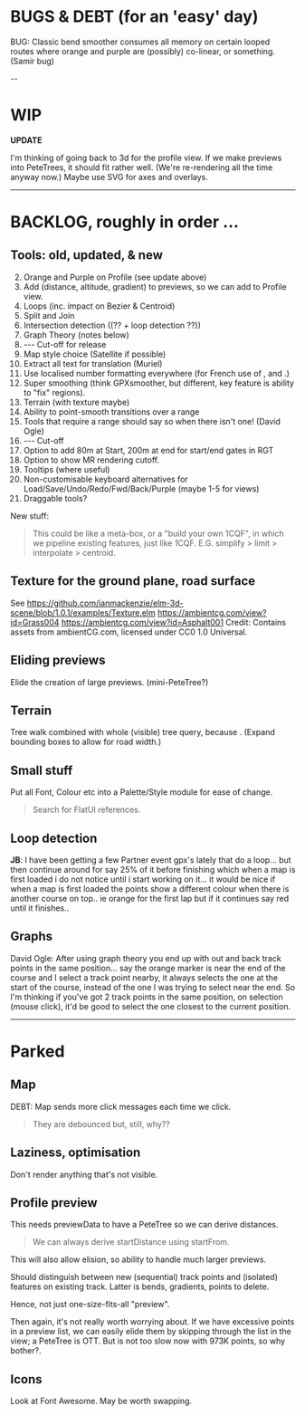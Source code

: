
# BUGS & DEBT (for an 'easy' day)

BUG: Classic bend smoother consumes all memory on certain looped routes where
     orange and purple are (possibly) co-linear, or something. (Samir bug)

--

# WIP

**UPDATE**

I'm thinking of going back to 3d for the profile view.
If we make previews into PeteTrees, it should fit rather well.
(We're re-rendering all the time anyway now.)
Maybe use SVG for axes and overlays.

---

# BACKLOG, roughly in order ...

## Tools: old, updated, & new

2. Orange and Purple on Profile (see update above)
3. Add (distance, altitude, gradient) to previews, so we can add to Profile view.
4. Loops (inc. impact on Bezier & Centroid)
5. Split and Join
6. Intersection detection ((?? + loop detection ??))
7. Graph Theory (notes below)
8. --- Cut-off for release
9. Map style choice (Satellite if possible)
10. Extract all text for translation (Muriel)
11. Use localised number formatting everywhere (for French use of , and .)
12. Super smoothing  (think GPXsmoother, but different, key feature is ability to "fix" regions).
13. Terrain (with texture maybe)
14. Ability to point-smooth transitions over a range
15. Tools that require a range should say so when there isn't one! (David Ogle)
16. --- Cut-off
17. Option to add 80m at Start, 200m at end for start/end gates in RGT
18. Option to show MR rendering cutoff.
19. Tooltips (where useful)
20. Non-customisable keyboard alternatives for Load/Save/Undo/Redo/Fwd/Back/Purple (maybe 1-5 for views)
21. Draggable tools?

New stuff:
> This could be like a meta-box, or a "build your own 1CQF", in which
> we pipeline existing features, just like 1CQF.
> E.G. simplify > limit > interpolate > centroid.

## Texture for the ground plane, road surface

See https://github.com/ianmackenzie/elm-3d-scene/blob/1.0.1/examples/Texture.elm
https://ambientcg.com/view?id=Grass004
https://ambientcg.com/view?id=Asphalt001
Credit: Contains assets from ambientCG.com, licensed under CC0 1.0 Universal.

## Eliding previews

Elide the creation of large previews. (mini-PeteTree?)

## Terrain

Tree walk combined with whole (visible) tree query, because <track loops>.
(Expand bounding boxes to allow for road width.)

## Small stuff

Put all Font, Colour etc into a Palette/Style module for ease of change.
> Search for FlatUI references.

## Loop detection

**JB**: I have been getting a few Partner event gpx's lately that do a loop... but then continue around for say 25% of it before finishing which when a map is first loaded i do not notice until i start working on it... it would be nice if when a map is first loaded the points show a different colour when there is another course on top.. ie orange for the first lap but if it continues say red until it finishes..

## Graphs

David Ogle: After using graph theory you end up with out and back track points in the same position... say the orange marker is near the end of the course and I select a track point nearby, it always selects the one at the start of the course, instead of the one I was trying to select near the end. So I'm thinking if you've got 2 track points in the same position, on selection (mouse click), it'd be good to select the one closest to the current position.


---

# Parked

## Map

DEBT: Map sends more click messages each time we click.
> They are debounced but, still, why??

## Laziness, optimisation

Don't render anything that's not visible.

## Profile preview

This needs previewData to have a PeteTree so we can derive distances.
> We can always derive startDistance using startFrom.

This will also allow elision, so ability to handle much larger previews.

Should distinguish between new (sequential) track points and (isolated) features
on existing track. Latter is bends, gradients, points to delete.

Hence, not just one-size-fits-all "preview".

Then again, it's not really worth worrying about. If we have excessive points
in a preview list, we can easily elide them by skipping through the list in the
view; a PeteTree is OTT.
But is not too slow now with 973K points, so why bother?.

## Icons

Look at Font Awesome. May be worth swapping.

